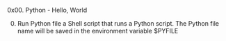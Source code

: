 0x00. Python - Hello, World

0. Run Python file
a Shell script that runs a Python script.
The Python file name will be saved in the environment variable $PYFILE
